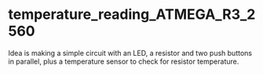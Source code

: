 # temperature_reading_ATMEGA_R3_2560
Idea is making a simple circuit with an LED, a resistor and two push buttons in parallel, plus a temperature sensor to check for resistor temperature.
